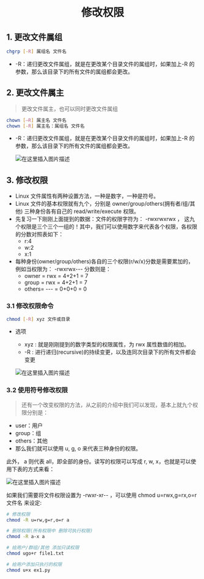 <h1 align = "center">修改权限</h1>

## 1. 更改文件属组

```bash
chgrp [-R] 属组名 文件名
```

- -R：递归更改文件属组，就是在更改某个目录文件的属组时，如果加上-R 的参数，那么该目录下的所有文件的属组都会更改。

## 2. 更改文件属主

> 更改文件属主，也可以同时更改文件属组

```bash
chown [–R] 属主名 文件名
chown [-R] 属主名：属组名 文件名
```

- -R：递归更改文件属组，就是在更改某个目录文件的属组时，如果加上-R 的参数，那么该目录下的所有文件的属组都会更改。

  ![在这里插入图片描述](https://img-blog.csdnimg.cn/2c5083d729f54ac38fad6f9239c6fab9.png)

## 3. 修改权限

- Linux 文件属性有两种设置方法，一种是数字，一种是符号。
- Linux 文件的基本权限就有九个，分别是 owner/group/others(拥有者/组/其他) 三种身份各有自己的 read/write/execute 权限。
- 先复习一下刚刚上面提到的数据：文件的权限字符为： -rwxrwxrwx ， 这九个权限是三个三个一组的！其中，我们可以使用数字来代表各个权限，各权限的分数对照表如下：
  - r:4
  - w:2
  - x:1
- 每种身份(owner/group/others)各自的三个权限(r/w/x)分数是需要累加的，例如当权限为： -rwxrwx--- 分数则是：
  - owner = rwx = 4+2+1 = 7
  - group = rwx = 4+2+1 = 7
  - others= --- = 0+0+0 = 0

### 3.1 修改权限命令

```bash
chmod [-R] xyz 文件或目录
```

- 选项

  - xyz : 就是刚刚提到的数字类型的权限属性，为 rwx 属性数值的相加。
  - -R : 进行递归(recursive)的持续变更，以及连同次目录下的所有文件都会变更

  ![在这里插入图片描述](https://img-blog.csdnimg.cn/727907a937934b208c81e49355502468.png)

### 3.2 使用符号修改权限

> 还有一个改变权限的方法，从之前的介绍中我们可以发现，基本上就九个权限分别是：

- user：用户
- group：组
- others：其他
- 那么我们就可以使用 u, g, o 来代表三种身份的权限。

此外， a 则代表 all，即全部的身份。读写的权限可以写成 r, w, x，也就是可以使用下表的方式来看：

![在这里插入图片描述](https://img-blog.csdnimg.cn/d4baffe6a7a4448798621cd0f506e997.png)

如果我们需要将文件权限设置为 -rwxr-xr-- ，可以使用 chmod u=rwx,g=rx,o=r 文件名 来设定:

```bash
# 修改权限
chmod -R u=rw,g=r,o=r a

# 删除权限(所有权限中 删除可执行权限)
chmod -R a-x a

# 给用户/群组/其他 添加只读权限
chmod ugo+r file1.txt

# 给用户添加只执行的权限
chmod u+x ex1.py
```
